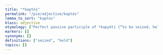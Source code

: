 ```yaml
---
title: "*kaptós"
permalink: "/pie/adjective/kaptós"
lemma_to_sort: "kaptos"
klass: adjective
etymology: ["Perfect passive participle of *kapyéti (“to be seized, held”). Equivalent to *kap- +‎ *-tós."]
markers: []
synonyms: []
definitions: ["seized", "held"]
topics: []
---
```

